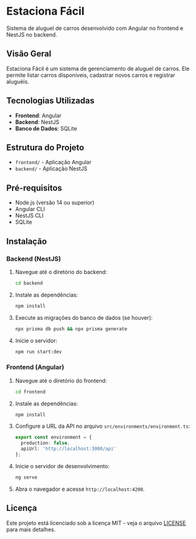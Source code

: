 # Estaciona Fácil

Sistema de aluguel de carros desenvolvido com Angular no frontend e NestJS no backend.

## Visão Geral

Estaciona Fácil é um sistema de gerenciamento de aluguel de carros. Ele permite listar carros disponíveis, cadastrar novos carros e registrar aluguéis.

## Tecnologias Utilizadas

- **Frontend**: Angular
- **Backend**: NestJS
- **Banco de Dados**: SQLite

## Estrutura do Projeto

- `frontend/` - Aplicação Angular
- `backend/` - Aplicação NestJS

## Pré-requisitos

- Node.js (versão 14 ou superior)
- Angular CLI
- NestJS CLI
- SQLite

## Instalação

### Backend (NestJS)

1. Navegue até o diretório do backend:

    ```sh
    cd backend
    ```

2. Instale as dependências:

    ```sh
    npm install
    ```

4. Execute as migrações do banco de dados (se houver):

    ```sh
    npx prisma db push && npx prisma generate
    ```

5. Inicie o servidor:

    ```sh
    npm run start:dev
    ```

### Frontend (Angular)

1. Navegue até o diretório do frontend:

    ```sh
    cd frontend
    ```

2. Instale as dependências:

    ```sh
    npm install
    ```

3. Configure a URL da API no arquivo `src/environments/environment.ts`:

    ```typescript
    export const environment = {
      production: false,
      apiUrl: 'http://localhost:3000/api'
    };
    ```

4. Inicie o servidor de desenvolvimento:

    ```sh
    ng serve
    ```

5. Abra o navegador e acesse `http://localhost:4200`.

## Licença

Este projeto está licenciado sob a licença MIT - veja o arquivo [LICENSE](LICENSE) para mais detalhes.
